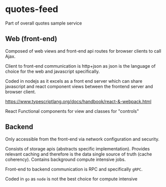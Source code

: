 # quotes-feed

Part of overall quotes sample service 
## Web (front-end)

Composed of web views and front-end api routes for browser clients to call Ajax.

Client to front-end communication is http+json as json is the language of choice for the web and javascript specifically.

Coded in nodejs as it excels as a front end server which can share javascript and react component views between the frontend server and browser client.

https://www.typescriptlang.org/docs/handbook/react-&-webpack.html 

React Functional components for view and classes for "controls"


## Backend

Only accessible from the front-end via network configuration and security.

Consists of storage apis (abstracts specific implementation).  Provides relevant caching and therefore is the data single source of truth (cache coherency).  Contains background compute intensive jobs.

Front-end to backend communication is RPC and specifically `gRPC`.

Coded in `go` as `node` is not the best choice for compute intensive 




